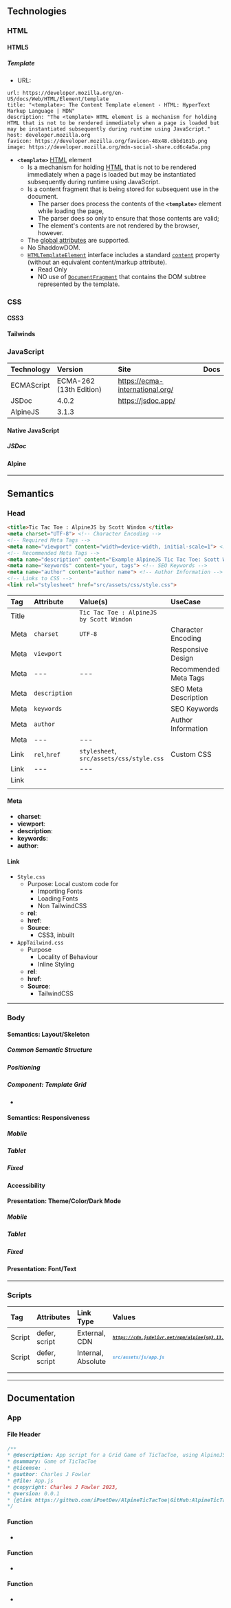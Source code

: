 
## Technologies

### HTML

#### HTML5

##### Template

- URL: 
```cardlink
url: https://developer.mozilla.org/en-US/docs/Web/HTML/Element/template
title: "<template>: The Content Template element - HTML: HyperText Markup Language | MDN"
description: "The <template> HTML element is a mechanism for holding HTML that is not to be rendered immediately when a page is loaded but may be instantiated subsequently during runtime using JavaScript."
host: developer.mozilla.org
favicon: https://developer.mozilla.org/favicon-48x48.cbbd161b.png
image: https://developer.mozilla.org/mdn-social-share.cd6c4a5a.png
```

- **`<template>`** [HTML](https://developer.mozilla.org/en-US/docs/Web/HTML) element 
	- Is a mechanism for holding [HTML](https://developer.mozilla.org/en-US/docs/Glossary/HTML) that is not to be rendered immediately when a page is loaded but may be instantiated subsequently during runtime using JavaScript.
	- Is a content fragment that is being stored for subsequent use in the document.
		- The parser does process the contents of the **`<template>`** element while loading the page, 
		- The parser does so only to ensure that those contents are valid;
		- The element's contents are not rendered by the browser, however.
	- The [global attributes](https://developer.mozilla.org/en-US/docs/Web/HTML/Global_attributes) are supported.
	- No ShaddowDOM.
	- [`HTMLTemplateElement`](https://developer.mozilla.org/en-US/docs/Web/API/HTMLTemplateElement) interface includes a standard [`content`](https://developer.mozilla.org/en-US/docs/Web/API/HTMLTemplateElement/content "content") property (without an equivalent content/markup attribute).
		- Read Only
		- NO use of [`DocumentFragment`](https://developer.mozilla.org/en-US/docs/Web/API/DocumentFragment) that contains the DOM subtree represented by the template.

### CSS

#### CSS3



#### Tailwinds



### JavaScript

| Technology | Version | Site | Docs |
|:-----------|:--------|:-----|:-----|
| ECMAScript            | ECMA-262 (13th Edition) | https://ecma-international.org/ |      |
| JSDoc           | 4.0.2        | https://jsdoc.app/ |      |  
| AlpineJS           | 3.1.3        |      |      |  

#### Native JavaScript

##### JSDoc


#### Alpine


***
## Semantics

### Head

```html
<title>Tic Tac Toe : AlpineJS by Scott Windon </title>  
<meta charset="UTF-8"> <!-- Character Encoding -->  
<!-- Required Meta Tags -->  
<meta name="viewport" content="width=device-width, initial-scale=1"> <!-- Responsive Design -->  
<!-- Recommended Meta Tags -->  
<meta name="description" content="Example AlpineJS Tic Tac Toe: Scott Windon"> <!-- SEO Meta Description -->  
<meta name="keywords" content="your, tags"> <!-- SEO Keywords -->  
<meta name="author" content="author name"> <!-- Author Information -->  
<!-- Links to CSS -->  
<link rel="stylesheet" href="src/assets/css/style.css">
```

| Tag   | Attribute     | Value(s)                                 | UseCase              | Description           |
|:----- |:------------- |:---------------------------------------- |:-------------------- |:--------------------- |
| Title |               | `Tic Tac Toe : AlpineJS by Scott Windon` |                      |                       |
| Meta  | `charset`     | `UTF-8`                                  | Character Encoding   |                       |
| Meta  | `viewport`    |                                          | Responsive Design    | Responsive Design     |
| Meta  | ---           | ---                                       | Recommended Meta Tags | Recommended Meta Tags |
| Meta  | `description` |                                          | SEO Meta Description | SEO Meta Description |
| Meta  | `keywords`    |                                          | SEO Keywords         | SEO Keywords          |
| Meta  | `author`      |                                          | Author Information   | Author Information    |
| Meta  | ---           | ---                                       |                      |                       |
| Link  | `rel`,`href`  | `stylesheet`, `src/assets/css/style.css` | Custom CSS           | Links to CSS          |
| Link  |---           | ---                                        |                      | Links to CSS          |
| Link  |               |                                          |                      | Links to CSS          |
|       |               |                                          |                      |                       |
#### Meta

- **charset**:
- **viewport**:
- **description**:
- **keywords**:
- **author**:
#### Link 

- `Style.css`
	- Purpose: Local custom code for 
		- Importing Fonts
		- Loading Fonts
		- Non TailwindCSS
	- **rel**:
	- **href**:
	- **Source**:
		- CSS3, inbuilt
- `AppTailwind.css`
	- Purpose
		- Locality of Behaviour
		- Inline Styling
	- **rel**:
	- **href**:
	- **Source**:
		- TailwindCSS

***
### Body

#### Semantics: Layout/Skeleton

##### Common Semantic Structure

##### Positioning

##### Component: Template Grid

- 

#### Semantics: Responsiveness

##### Mobile

##### Tablet

##### Fixed

#### Accessibility

#### Presentation: Theme/Color/Dark Mode

##### Mobile

##### Tablet

##### Fixed

#### Presentation: Font/Text

***
### Scripts

| Tag    | Attributes    | Link Type          | Values                                                                                                                                                                                                                                                                 | Use           | Version | Description |
|:-------|:--------------|:-------------------|:-----------------------------------------------------------------------------------------------------------------------------------------------------------------------------------------------------------------------------------------------------------------------|:--------------|:--------|:------------|
| Script | defer, script | External, CDN      | <div style="color: rgb(223, 225, 243);"><pre style="font-family:'FiraCode Nerd Font Propo',monospace;font-size:7.5pt;"><span style="color:#4898d9;font-weight:bold;font-style:italic;">https://cdn.jsdelivr.net/npm/alpinejs@3.13.3/dist/cdn.min.js</span></pre></div> | AlpineJS      | v3.1.3  |             |
| Script | defer, script | Internal, Absolute | <div style="color: rgb(223, 225, 243);"><pre style="font-family:'FiraCode Nerd Font Propo',monospace;font-size:7.5pt;"><span style="color:#4898d9;font-weight:bold;font-style:italic;">src/assets/js/app.js</span></pre></div>                                         | Local, Custom | TBC     |             |
|        |               |                    |                                                                                                                                                                                                                                                                        |               |         |             |
|        |               |                    |                                                                                                                                                                                                                                                                        |               |         |             |  


***
## Documentation

### App

#### File Header

```javascript
/**
* @description: App script for a Grid Game of TicTacToe, using AlpineJS for interactivity and reactivity.
* @summary: Game of TicTacToe
* @license: .
* @author: Charles J Fowler
* @file: App.js
* @copyright: Charles J Fowler 2023, 
* @version: 0.0.1
* {@link https://github.com/iPoetDev/AlpineTicTacToe|GitHub:AlpineTicTacToe} | [AlpineTicTacToe]{@link [https://github.com/iPoetDev/AlpineTicTacToe}
*/ 
```

#### Function

- 
#### Function

- 
#### Function

- 